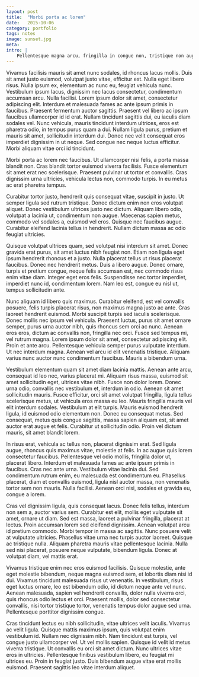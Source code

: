 ```yaml
---
layout: post
title:  "Morbi porta ac lorem"
date:   2015-10-06
category: portfolio
tags: notes
image: sunset.jpg
meta:
intro: |
    Pellentesque magna arcu, fringilla in congue non, tristique non augue. Fusce sed leo turpis. Donec libero sem, sagittis vitae libero sed, imperdiet lacinia nisi. Vivamus luctus lacus elementum nisi ullamcorper convallis. Aliquam bibendum ut dolor ut dictum. Lorem ipsum dolor sit amet, consectetur adipiscing elit. Nulla facilisi. In sollicitudin faucibus lorem, ut ultricies eros laoreet in. Fusce vestibulum justo ultricies tortor tempus, et convallis metus bibendum. Aenean pulvinar enim ac ipsum molestie, vel porta nunc interdum. Cras auctor ultrices quam sed sollicitudin. Nulla facilisi. Nulla ut vehicula sem. Etiam aliquam purus at pellentesque egestas. Fusce commodo scelerisque mollis. Aliquam erat volutpat.
---
```

Vivamus facilisis mauris sit amet nunc sodales, id rhoncus lacus mollis. Duis sit amet justo euismod, volutpat justo vitae, efficitur est. Nulla eget libero risus. Nulla ipsum ex, elementum ac nunc eu, feugiat vehicula nunc. Vestibulum ipsum lacus, dignissim nec lacus consectetur, condimentum accumsan arcu. Nulla facilisi. Lorem ipsum dolor sit amet, consectetur adipiscing elit. Interdum et malesuada fames ac ante ipsum primis in faucibus. Praesent fermentum auctor sagittis. Praesent vel libero ac ipsum faucibus ullamcorper id id erat. Nullam tincidunt sagittis dui, eu iaculis diam sodales vel. Nunc vehicula, mauris tincidunt interdum ultrices, eros est pharetra odio, in tempus purus quam a dui. Nullam ligula purus, pretium et mauris sit amet, sollicitudin interdum dui. Donec nec velit consequat eros imperdiet dignissim in ut neque. Sed congue nec neque luctus efficitur. Morbi aliquam vitae orci id tincidunt.

Morbi porta ac lorem nec faucibus. Ut ullamcorper nisi felis, a porta massa blandit non. Cras blandit tortor euismod viverra facilisis. Fusce elementum sit amet erat nec scelerisque. Praesent pulvinar ut tortor et convallis. Cras dignissim urna ultricies, vehicula lectus non, commodo turpis. In eu metus ac erat pharetra tempus.

Curabitur tortor justo, hendrerit quis consequat vitae, suscipit in justo. Ut semper ligula sed rutrum tristique. Donec dictum enim non eros volutpat aliquet. Donec vestibulum ultrices justo nec dictum. Aliquam libero odio, volutpat a lacinia ut, condimentum non augue. Maecenas sapien metus, commodo vel sodales a, euismod vel eros. Quisque nec faucibus augue. Curabitur eleifend lacinia tellus in hendrerit. Nullam dictum massa ac odio feugiat ultricies.

Quisque volutpat ultrices quam, sed volutpat nisi interdum sit amet. Donec gravida erat purus, sit amet luctus nibh feugiat non. Etiam non ligula eget ipsum hendrerit rhoncus et a justo. Nulla placerat tellus ut risus placerat faucibus. Donec nec hendrerit metus. Duis a libero augue. Donec ornare, turpis et pretium congue, neque felis accumsan est, nec commodo risus enim vitae diam. Integer eget eros felis. Suspendisse nec tortor imperdiet, imperdiet nunc id, condimentum lorem. Nam leo est, congue eu nisl ut, tempus sollicitudin ante.

Nunc aliquam id libero quis maximus. Curabitur eleifend, est vel convallis posuere, felis turpis placerat risus, non maximus magna justo ac ante. Cras laoreet hendrerit euismod. Morbi suscipit turpis sed iaculis scelerisque. Donec mollis nec ipsum vel vehicula. Praesent luctus, purus sit amet ornare semper, purus urna auctor nibh, quis rhoncus sem orci ac nunc. Aenean eros eros, dictum ac convallis non, fringilla nec orci. Fusce sed tempus mi, vel rutrum magna. Lorem ipsum dolor sit amet, consectetur adipiscing elit. Proin et ante arcu. Pellentesque vehicula semper purus vulputate interdum. Ut nec interdum magna. Aenean vel arcu id elit venenatis tristique. Aliquam varius nunc auctor nunc condimentum faucibus. Mauris a bibendum urna.

Vestibulum elementum quam sit amet diam lacinia mattis. Aenean ante arcu, consequat id leo nec, varius placerat mi. Aliquam risus massa, euismod sit amet sollicitudin eget, ultrices vitae nibh. Fusce non dolor lorem. Donec urna odio, convallis nec vestibulum et, interdum in odio. Aenean sit amet sollicitudin mauris. Fusce efficitur, orci sit amet volutpat fringilla, ligula tellus scelerisque metus, ut vehicula eros massa eu leo. Mauris fringilla mauris vel elit interdum sodales. Vestibulum at elit turpis. Mauris euismod hendrerit ligula, id euismod odio elementum non. Donec eu consequat metus. Sed consequat, metus quis congue sagittis, massa sapien aliquam est, sit amet auctor erat augue et felis. Curabitur ut sollicitudin odio. Proin vel dictum mauris, sit amet blandit lorem.

In risus erat, vehicula ac tellus non, placerat dignissim erat. Sed ligula augue, rhoncus quis maximus vitae, molestie at felis. In ac augue quis lorem consectetur faucibus. Pellentesque vel odio mollis, fringilla dolor ut, placerat libero. Interdum et malesuada fames ac ante ipsum primis in faucibus. Cras nec ante urna. Vestibulum vitae lacinia dui. Sed condimentum rutrum enim, eu malesuada est condimentum eu. Phasellus placerat, diam et convallis euismod, ligula nisl auctor massa, non venenatis tortor sem non mauris. Nulla facilisi. Aenean orci nisi, sodales et gravida eu, congue a lorem.

Cras vel dignissim ligula, quis consequat lacus. Donec felis tellus, interdum non sem a, auctor varius sem. Curabitur est elit, mollis eget vulputate sit amet, ornare ut diam. Sed est massa, laoreet a pulvinar fringilla, placerat at lectus. Proin accumsan lorem sed eleifend dignissim. Aenean volutpat arcu id pretium commodo. Morbi tempor in massa ac sagittis. Nunc posuere velit at vulputate ultricies. Phasellus vitae urna nec turpis auctor laoreet. Quisque ac tristique nulla. Aliquam pharetra mauris vitae pellentesque lacinia. Nulla sed nisi placerat, posuere neque vulputate, bibendum ligula. Donec at volutpat diam, vel mattis erat.

Vivamus tristique enim nec eros euismod facilisis. Quisque molestie, ante eget molestie bibendum, neque magna euismod sem, et lobortis diam nisi id dui. Vivamus tincidunt malesuada risus ut venenatis. In vestibulum, risus eget luctus ornare, leo est bibendum odio, id dictum neque ante vel nunc. Aenean malesuada, sapien vel hendrerit convallis, dolor nulla viverra orci, quis rhoncus odio lectus et orci. Praesent mollis, dolor sed consectetur convallis, nisi tortor tristique tortor, venenatis tempus dolor augue sed urna. Pellentesque porttitor dignissim congue.

Cras tincidunt lectus eu nibh sollicitudin, vitae ultrices velit iaculis. Vivamus ac velit ligula. Quisque mattis maximus ipsum, quis volutpat enim vestibulum id. Nullam nec dignissim nibh. Nam tincidunt est turpis, vel congue justo ullamcorper vel. Ut vel mollis sapien. Quisque id velit id metus viverra tristique. Ut convallis eu orci sit amet dictum. Nunc ultrices vitae eros in ultricies. Pellentesque finibus vestibulum libero, eu feugiat mi ultrices eu. Proin in feugiat justo. Duis bibendum augue vitae erat mollis euismod. Praesent sagittis leo vitae interdum aliquet.